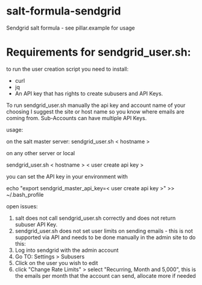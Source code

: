 # salt-formula-sendgrid
Sendgrid salt formula - see pillar.example for usage

# Requirements for sendgrid_user.sh:
to run the user creation script you need to install:
- curl
- jq
- An API key  that has rights to create subusers and API Keys.

To run sendgrid_user.sh manually the api key and account name of your choosing I suggest the site or host name so you know where emails are coming from. Sub-Accounts can have multiple API Keys.


usage:

on the salt master server:
sendgrid_user.sh < hostname >

on any other server or local

sendgrid_user.sh < hostname > < user create api key >

you can set the API key in your environment with

echo "export sendgrid_master_api_key=< user create api key >" >> ~/.bash_profile


open issues:

1. salt does not call sendgrid_user.sh correctly and does not return subuser API Key.
2. sendgrid_user.sh does not set user limits on sending emails - this is not supported via API and needs to be done manually in the admin site to do this:
  1. Log into sendgrid with the admin account
  2. Go TO: Settings > Subusers
  3. Click on the user you wish to edit
  4. click "Change Rate Limits" > select "Recurring, Month and 5,000", this is the emails per month that the account can send, allocate more if needed
